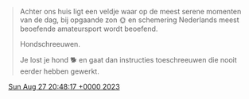 > Achter ons huis ligt een veldje waar op de meest serene momenten van de dag, bij opgaande zon 🌞 en schemering Nederlands meest beoefende amateursport wordt beoefend\.   
>   
> Hondschreeuwen\.   
>   
> Je lost je hond 🐕 en gaat dan instructies toeschreeuwen die nooit eerder hebben gewerkt\.

<img src="../../media/tweet.ico" width="12" /> [Sun Aug 27 20:48:17 +0000 2023](https://twitter.com/DromerDenker/status/1695901066007634080)